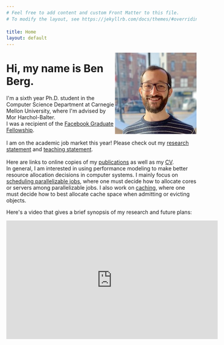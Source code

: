 ```yaml
---
# Feel free to add content and custom Front Matter to this file.
# To modify the layout, see https://jekyllrb.com/docs/themes/#overriding-theme-defaults

title: Home
layout: default 
---
```


<img style="float: right;" src="berg_headshot.jpeg">

# Hi, my name is Ben Berg.
I'm a sixth year Ph.D. student in the Computer Science Department at Carnegie Mellon University, where I'm advised by Mor Harchol-Balter.\
I was a recipient of the [Facebook Graduate Fellowship](https://research.fb.com/fellows/berg-benjamin/).\
\
I am on the academic job market this year!  Please check out my [research statement](research.pdf) and [teaching statement](teaching.pdf).\
\
Here are links to online copies of my [publications](/publications/) as well as my [CV](/CV.pdf).
\
In general, I am interested in using performance modeling to make better resource allocation decisions in computer systems.
I mainly focus on [scheduling parallelizable jobs](/parallel/), where one must decide how to allocate cores or servers among parallelizable jobs.
I also work on [caching](/caching/), where one must decide how to best allocate cache space when admitting or evicting objects.

Here's a video that gives a brief synopsis of my research and future plans:
<iframe width="560" height="315" src="https://www.youtube.com/embed/LGxCOnfHZII" title="YouTube video player" frameborder="0" allow="accelerometer; autoplay; clipboard-write; encrypted-media; gyroscope; picture-in-picture" allowfullscreen></iframe>
